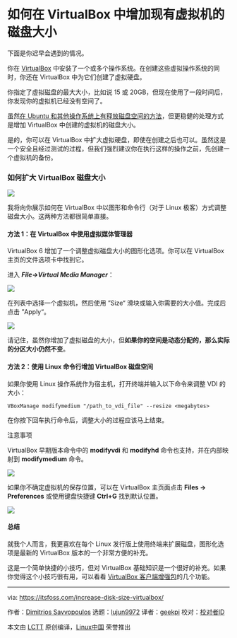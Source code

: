 [#]: collector: (lujun9972)
[#]: translator: (geekpi)
[#]: reviewer: ( )
[#]: publisher: ( )
[#]: url: ( )
[#]: subject: (How to Increase Disk Size of Your Existing Virtual Machines in VirtualBox)
[#]: via: (https://itsfoss.com/increase-disk-size-virtualbox/)
[#]: author: (Dimitrios Savvopoulos https://itsfoss.com/author/dimitrios/)

如何在 VirtualBox 中增加现有虚拟机的磁盘大小
======

下面是你迟早会遇到的情况。

你在 [VirtualBox][1] 中安装了一个或多个操作系统。在创建这些虚拟操作系统的同时，你还在 VirtualBox 中为它们创建了虚拟硬盘。

你指定了虚拟磁盘的最大大小，比如说 15 或 20GB，但现在使用了一段时间后，你发现你的虚拟机已经没有空间了。

虽然[在 Ubuntu 和其他操作系统上有释放磁盘空间的方法][2]，但更稳健的处理方式是增加 VirtualBox 中创建的虚拟机的磁盘大小。

是的，你可以在 VirtualBox 中扩大虚拟硬盘，即使在创建之后也可以。虽然这是一个安全且经过测试的过程，但我们强烈建议你在执行这样的操作之前，先创建一个虚拟机的备份。

### 如何扩大 VirtualBox 磁盘大小

![][3]

我将向你展示如何在 VirtualBox 中以图形和命令行（对于 Linux 极客）方式调整磁盘大小。这两种方法都很简单直接。

#### 方法 1：在 VirtualBox 中使用虚拟媒体管理器

VirtualBox 6 增加了一个调整虚拟磁盘大小的图形化选项。你可以在 VirtualBox 主页的文件选项卡中找到它。

进入 _**File-&gt;Virtual Media Manager**_：

![][4]

在列表中选择一个虚拟机，然后使用 ”Size“ 滑块或输入你需要的大小值。完成后点击 ”Apply“。

![][5]

请记住，虽然你增加了虚拟磁盘的大小，但**如果你的空间是动态分配的，那么实际的分区大小仍然不变**。

#### 方法 2：使用 Linux 命令行增加 VirtualBox 磁盘空间

如果你使用 Linux 操作系统作为宿主机，打开终端并输入以下命令来调整 VDI 的大小：

```
VBoxManage modifymedium "/path_to_vdi_file" --resize <megabytes>
```

在你按下回车执行命令后，调整大小的过程应该马上结束。

注意事项

VirtualBox 早期版本命令中的 **modifyvdi** 和 **modifyhd** 命令也支持，并在内部映射到 **modifymedium** 命令。

![][6]

如果你不确定虚拟机的保存位置，可以在 VirtualBox 主页面点击 **Files -&gt; Preferences** 或使用键盘快捷键 **Ctrl+G** 找到默认位置。

![][7]

#### 总结

就我个人而言，我更喜欢在每个 Linux 发行版上使用终端来扩展磁盘，图形化选项是最新的 VirtualBox 版本的一个非常方便的补充。

这是一个简单快捷的小技巧，但对 VirtualBox 基础知识是一个很好的补充。如果你觉得这个小技巧很有用，可以看看 [VirtualBox 客户端增强包][8]的几个功能。

--------------------------------------------------------------------------------

via: https://itsfoss.com/increase-disk-size-virtualbox/

作者：[Dimitrios Savvopoulos][a]
选题：[lujun9972][b]
译者：[geekpi](https://github.com/geekpi)
校对：[校对者ID](https://github.com/校对者ID)

本文由 [LCTT](https://github.com/LCTT/TranslateProject) 原创编译，[Linux中国](https://linux.cn/) 荣誉推出

[a]: https://itsfoss.com/author/dimitrios/
[b]: https://github.com/lujun9972
[1]: https://www.virtualbox.org/
[2]: https://itsfoss.com/free-up-space-ubuntu-linux/
[3]: https://i2.wp.com/itsfoss.com/wp-content/uploads/2020/11/enlarge-disk-size-virtualbox.png?resize=800%2C450&ssl=1
[4]: https://i0.wp.com/itsfoss.com/wp-content/uploads/2020/11/1-virtual-box-media-manager.png?resize=800%2C600&ssl=1
[5]: https://i0.wp.com/itsfoss.com/wp-content/uploads/2020/11/2-virtual-box-increase-disc-space.png?resize=800%2C505&ssl=1
[6]: https://i1.wp.com/itsfoss.com/wp-content/uploads/2020/11/3-virtual-box-increase-disc-space-terminal.png?resize=800%2C600&ssl=1
[7]: https://i0.wp.com/itsfoss.com/wp-content/uploads/2020/11/4-virtual-box-preferences.png?resize=800%2C450&ssl=1
[8]: https://itsfoss.com/install-fedora-in-virtualbox/
